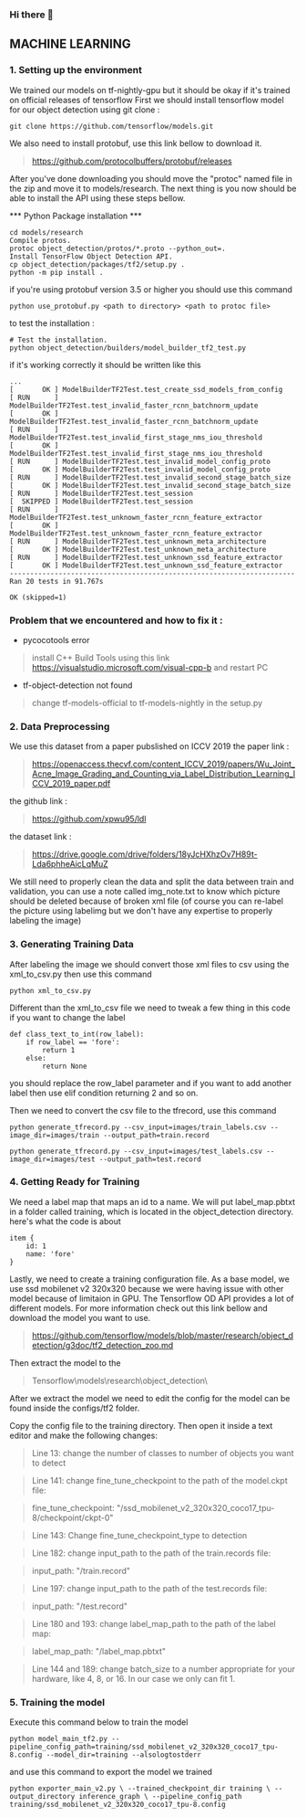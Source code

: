 ### Hi there 👋
## MACHINE LEARNING

### 1. Setting up the environment
We trained our models on tf-nightly-gpu but it should be okay if it's trained on official releases of tensorflow
First we should install tensorflow model for our object detection using git clone :

```git clone https://github.com/tensorflow/models.git```

We also need to install protobuf, use this link bellow to download it.
>https://github.com/protocolbuffers/protobuf/releases

After you've done downloading you should move the "protoc" named file in the zip and move it to models/research. The next thing is you now should be able to install the API using these steps bellow.

*** Python Package installation ***
```
cd models/research
Compile protos.
protoc object_detection/protos/*.proto --python_out=.
Install TensorFlow Object Detection API.
cp object_detection/packages/tf2/setup.py .
python -m pip install .
```
if you're using protobuf version 3.5 or higher you should use this command

```python use_protobuf.py <path to directory> <path to protoc file>```

to test the installation :

```
# Test the installation.
python object_detection/builders/model_builder_tf2_test.py
```
if it's working correctly it should be written like this
```
...
[       OK ] ModelBuilderTF2Test.test_create_ssd_models_from_config
[ RUN      ] ModelBuilderTF2Test.test_invalid_faster_rcnn_batchnorm_update
[       OK ] ModelBuilderTF2Test.test_invalid_faster_rcnn_batchnorm_update
[ RUN      ] ModelBuilderTF2Test.test_invalid_first_stage_nms_iou_threshold
[       OK ] ModelBuilderTF2Test.test_invalid_first_stage_nms_iou_threshold
[ RUN      ] ModelBuilderTF2Test.test_invalid_model_config_proto
[       OK ] ModelBuilderTF2Test.test_invalid_model_config_proto
[ RUN      ] ModelBuilderTF2Test.test_invalid_second_stage_batch_size
[       OK ] ModelBuilderTF2Test.test_invalid_second_stage_batch_size
[ RUN      ] ModelBuilderTF2Test.test_session
[  SKIPPED ] ModelBuilderTF2Test.test_session
[ RUN      ] ModelBuilderTF2Test.test_unknown_faster_rcnn_feature_extractor
[       OK ] ModelBuilderTF2Test.test_unknown_faster_rcnn_feature_extractor
[ RUN      ] ModelBuilderTF2Test.test_unknown_meta_architecture
[       OK ] ModelBuilderTF2Test.test_unknown_meta_architecture
[ RUN      ] ModelBuilderTF2Test.test_unknown_ssd_feature_extractor
[       OK ] ModelBuilderTF2Test.test_unknown_ssd_feature_extractor
----------------------------------------------------------------------
Ran 20 tests in 91.767s

OK (skipped=1)
```

### Problem that we encountered and how to fix it :
- pycocotools error 
>install C++ Build Tools using this link https://visualstudio.microsoft.com/visual-cpp-b and restart PC 
- tf-object-detection not found
>change tf-models-official to tf-models-nightly in the setup.py

### 2. Data Preprocessing

We use this dataset from a paper pubslished on ICCV 2019 
the paper link :
>https://openaccess.thecvf.com/content_ICCV_2019/papers/Wu_Joint_Acne_Image_Grading_and_Counting_via_Label_Distribution_Learning_ICCV_2019_paper.pdf

the github link :
>https://github.com/xpwu95/ldl

the dataset link :
>https://drive.google.com/drive/folders/18yJcHXhzOv7H89t-Lda6phheAicLqMuZ

We still need to properly clean the data and split the data between train and validation, you can use a note called img_note.txt to know which picture should be deleted because of broken xml file (of course you can re-label the picture using labelimg but we don't have any expertise to properly labeling the image) 

### 3. Generating Training Data
After labeling the image we should convert those xml files to csv using the xml_to_csv.py then use this command

```python xml_to_csv.py```

Different than the xml_to_csv file we need to tweak a few thing in this code if you want to change the label

```
def class_text_to_int(row_label):
    if row_label == 'fore':
        return 1
    else:
        return None
```

you should replace the row_label parameter and if you want to add another label then use elif condition returning 2 and so on.


Then we need to convert the csv file to the tfrecord, use this command

```
python generate_tfrecord.py --csv_input=images/train_labels.csv --image_dir=images/train --output_path=train.record
```
```
python generate_tfrecord.py --csv_input=images/test_labels.csv --image_dir=images/test --output_path=test.record
```

### 4. Getting Ready for Training
We need a label map that maps an id to a name. We will put label_map.pbtxt in a folder called training, which is located in the object_detection directory. here's what the code is about

```
item {
    id: 1
    name: 'fore'
}
```

Lastly, we need to create a training configuration file. As a base model, we use ssd mobilenet v2 320x320 because we were having issue with other model because of limitaion in GPU. The Tensorflow OD API provides a lot of different models. For more information check out this link bellow and download the model you want to use.
>https://github.com/tensorflow/models/blob/master/research/object_detection/g3doc/tf2_detection_zoo.md

Then extract the model to the 
>Tensorflow\models\research\object_detection\

After we extract the model we need to edit the config for the model can be found inside the configs/tf2 folder.

Copy the config file to the training directory. Then open it inside a text editor and make the following changes:

>Line 13: change the number of classes to number of objects you want to detect

>Line 141: change fine_tune_checkpoint to the path of the model.ckpt file:

>fine_tune_checkpoint: "<path>/ssd_mobilenet_v2_320x320_coco17_tpu-8/checkpoint/ckpt-0"

>Line 143: Change fine_tune_checkpoint_type to detection

>Line 182: change input_path to the path of the train.records file:

>input_path: "<path>/train.record"

>Line 197: change input_path to the path of the test.records file:

>input_path: "<path>/test.record"

>Line 180 and 193: change label_map_path to the path of the label map:

>label_map_path: "<path>/label_map.pbtxt"

>Line 144 and 189: change batch_size to a number appropriate for your hardware, like 4, 8, or 16. In our case we only can fit 1.

### 5. Training the model
Execute this command below to train the model

```
python model_main_tf2.py --pipeline_config_path=training/ssd_mobilenet_v2_320x320_coco17_tpu-8.config --model_dir=training --alsologtostderr
```

and use this command to export the model we trained

```
python exporter_main_v2.py \ --trained_checkpoint_dir training \ --output_directory inference_graph \ --pipeline_config_path training/ssd_mobilenet_v2_320x320_coco17_tpu-8.config
```

<!--
**B21-CAP007/B21-CAP007** is a ✨ _special_ ✨ repository because its `README.md` (this file) appears on your GitHub profile.


